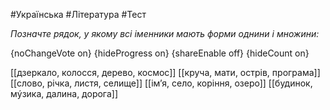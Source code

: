 #Українська #Література #Тест

*Позначте рядок, у якому всі іменники мають форми однини і множини:*

{noChangeVote on}
{hideProgress on}
{shareEnable off}
{hideCount on}

[[дзеркало, колосся, дерево, космос]]
[[круча, мати, острів, програма]]
[[слово, річка, листя, селище]]
[[ім’я, село, коріння, озеро]]
[[будинок, мýзика, далина, дорога]]
